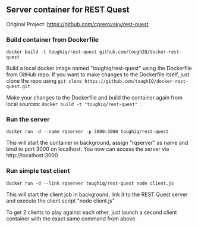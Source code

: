 ## Server container for REST Quest
Original Project: https://github.com/cprerovsky/rest-quest

### Build container from Dockerfile
`docker build -t toughiq/rest-quest github.com/toughIQ/docker-rest-quest`

Build a local docker image named "toughiq/rest-quest" using the Dockerfile from GitHub repo. If you want to make changes to the Dockerfile itself, just clone the repo using
`git clone https://github.com/toughIQ/docker-rest-quest.git`

Make your changes to the Dockerfile and build the container again from local sources:
`docker build -t "toughiq/rest-quest" .`


### Run the server
`docker run -d --name rqserver -p 3000:3000 toughiq/rest-quest`

This will start the container in background, assign "rqserver" as name and bind to port 3000 on localhost. You now can access the server via http://localhost:3000

### Run simple test client
`docker run -d --link rqserver toughiq/rest-quest node client.js`

This will start the client job in background, link it to the REST Quest server and execute the client script "node client.js"

To get 2 clients to play against each other, just launch a second client container with the exact same command from above.
